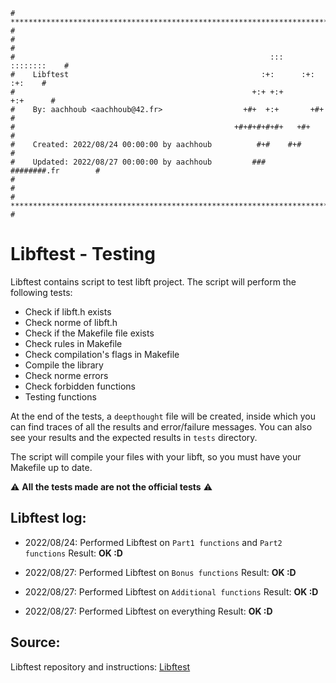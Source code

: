 ```
# **************************************************************************** #
#                                                                              #
#                                                         :::      ::::::::    #
#    Libftest                                           :+:      :+:    :+:    #
#                                                     +:+ +:+         +:+      #
#    By: aachhoub <aachhoub@42.fr>                  +#+  +:+       +#+         #
#                                                 +#+#+#+#+#+   +#+            #
#    Created: 2022/08/24 00:00:00 by aachhoub          #+#    #+#              #
#    Updated: 2022/08/27 00:00:00 by aachhoub         ###   ########.fr        #
#                                                                              #
# **************************************************************************** #
```
# Libftest - Testing

Libftest contains script to test libft project. The script will perform the following tests:

- Check if libft.h exists
- Check norme of libft.h
- Check if the Makefile file exists
- Check rules in Makefile
- Check compilation's flags in Makefile
- Compile the library
- Check norme errors
- Check forbidden functions
- Testing functions

At the end of the tests, a `deepthought` file will be created, inside which you can find traces of all the results and error/failure messages. You can also see your results and the expected results in `tests` directory.

The script will compile your files with your libft, so you must have your Makefile up to date.

⚠️ **All the tests made are not the official tests** ⚠️

## Libftest log:

- 2022/08/24: Performed Libftest on `Part1 functions` and `Part2 functions`
	Result: **OK :D**

- 2022/08/27: Performed Libftest on `Bonus functions`
	Result: **OK :D**

- 2022/08/27: Performed Libftest on `Additional functions`
	Result: **OK :D**

- 2022/08/27: Performed Libftest on everything
	Result: **OK :D**

## Source:

Libftest repository and instructions: [Libftest](https://github.com/jtoty/Libftest)
